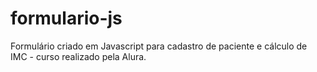 # formulario-js
Formulário criado em Javascript para cadastro de paciente e cálculo de IMC - curso realizado pela Alura. 
